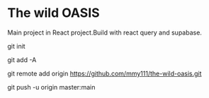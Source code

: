 # The wild OASIS

Main project in React project.Build with react query and supabase.

git init

git add -A

git remote add origin https://github.com/mmy111/the-wild-oasis.git

git push -u origin master:main
